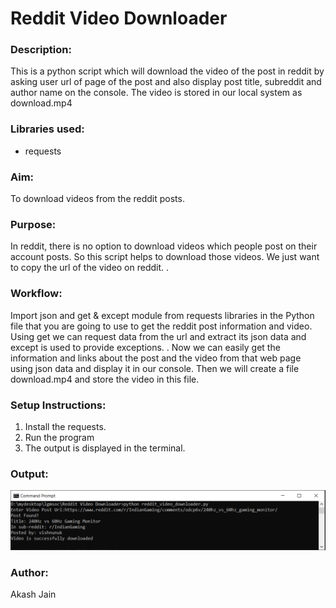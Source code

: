# Reddit Video Downloader

### Description:


This is a python script which will download the video of the post in reddit by asking user url of page of the post and also display post title,
subreddit and author name on the console. The video is stored in our local system as download.mp4
### Libraries used:

- requests

### Aim:

To download videos from the reddit posts. 

### Purpose: 

In reddit, there is no option to download videos which people 
post on their account posts. So this script helps to download those videos. 
We just want to copy the url of the video on reddit. . 

### Workflow:

Import json and get & except module from requests libraries in the Python file that you are going to use to get the reddit post information and video.
Using get we can request data from the url and extract its json data and except is used to provide exceptions. . 
Now we can easily get the information and links about the post and the video from that web page using json data and display it in our console. 
Then we will create a file download.mp4 and store the video in this file. 

### Setup Instructions:

1. Install the requests.
2. Run the program
3. The output is displayed in the terminal.

### Output:

<img src='Images/output.png'>

### Author:

Akash Jain
